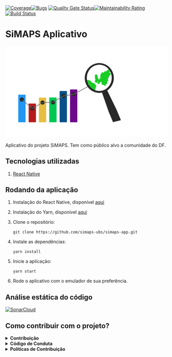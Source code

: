 [![Coverage](https://sonarcloud.io/api/project_badges/measure?project=simaps-ubs_simaps-app&metric=coverage)](https://sonarcloud.io/dashboard?id=simaps-ubs_simaps-app)[![Bugs](https://sonarcloud.io/api/project_badges/measure?project=mecassauro_RADAR-frontend&metric=bugs)](https://sonarcloud.io/dashboard?id=mecassauro_RADAR-frontend)
[![Quality Gate Status](https://sonarcloud.io/api/project_badges/measure?project=simaps-ubs_simaps-app&metric=alert_status)](https://sonarcloud.io/dashboard?id=simaps-ubs_simaps-app)[![Maintainability Rating](https://sonarcloud.io/api/project_badges/measure?project=mecassauro_RADAR-frontend&metric=sqale_rating)](https://sonarcloud.io/dashboard?id=mecassauro_RADAR-frontend)
[![Build Status](https://travis-ci.org/simaps-ubs/simaps-app.svg?branch=master)](https://travis-ci.org/simaps-ubs/simaps-app)

# SiMAPS Aplicativo

<p align="center">
  <img src="./img/logo.svg" alt="logo">
</p>

Aplicativo do projeto SiMAPS. Tem como público alvo a comunidade do DF.

## Tecnologias utilizadas

1. [React Native](https://reactnative.dev/)

## Rodando da aplicação

1) Instalação do React Native, disponível [aqui](https://reactnative.dev/docs/environment-setup)

2) Instalação do Yarn, disponível [aqui](https://classic.yarnpkg.com/en/docs/install/#debian-stable)

3) Clone o repositório:

    ```
    git clone https://github.com/simaps-ubs/simaps-app.git
    ```

4) Instale as dependências:
  
    ```
    yarn install
    ``` 
5) Inicie a aplicação:

   ```
   yarn start
   ``` 
5) Rode o aplicativo com o emulador de sua preferência.

## Análise estática do código

[![SonarCloud](https://sonarcloud.io/images/project_badges/sonarcloud-white.svg)](https://sonarcloud.io/dashboard?id=simaps-ubs_simaps-app)

 ## Como contribuir com o projeto?

 <details><summary><b>Contribuição</b></summary>
 1. <a href="https://github.com/simaps-ubs/simaps-app/blob/master/docs/CONTRIBUTING.md">Guia de Contribuição</a>
 </details>

<details><summary><b>Código de Conduta</b></summary>
1. <a href="https://github.com/simaps-ubs/simaps-app/blob/master/docs/CODE_OF_CONDUCT.md">Código de Conduta</a>
</details>

<details><summary><b>Políticas de Contribuição</b></summary>
1. <a href="https://github.com/simaps-ubs/docs/blob/master/docs/gcs.md">Política de branchs/commits/</a>
</details>




